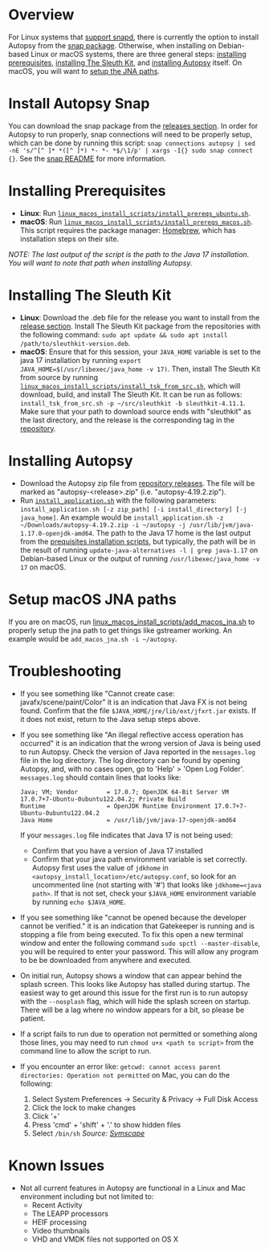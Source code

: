 # Overview
For Linux systems that [support snapd](https://snapcraft.io/docs/installing-snapd), there is currently the option to install Autopsy from the [snap package](#install-autopsy-snap).  Otherwise, when installing on Debian-based Linux or macOS systems, there are three general steps: [installing prerequisites](#installing-prerequisites), [installing The Sleuth Kit](#installing-the-sleuth-kit), and [installing Autopsy](#installing-autopsy) itself.  On macOS, you will want to [setup the JNA paths](#setup-macos-jna-paths).

# Install Autopsy Snap
You can download the snap package from the [releases section](https://github.com/sleuthkit/autopsy/releases).  In order for Autopsy to run properly, snap connections will need to be properly setup, which can be done by running this script: `snap connections autopsy | sed -nE 's/^[^ ]* *([^ ]*) *- *- *$/\1/p' | xargs -I{} sudo snap connect {}`.  See the [snap README](./snap/README.md) for more information.

# Installing Prerequisites
- **Linux**: Run [`linux_macos_install_scripts/install_prereqs_ubuntu.sh`](./linux_macos_install_scripts/install_prereqs_ubuntu.sh).
- **macOS**: Run [`linux_macos_install_scripts/install_prereqs_macos.sh`](./linux_macos_install_scripts/install_prereqs_macos.sh).  This script requires the package manager: [Homebrew](https://brew.sh/), which has installation steps on their site.

*NOTE: The last output of the script is the path to the Java 17 installation.  You will want to note that path when installing Autopsy.*

# Installing The Sleuth Kit
- **Linux**: Download the .deb file for the release you want to install from the [release section](https://github.com/sleuthkit/sleuthkit/releases).  Install The Sleuth Kit package from the repositories with the following command: `sudo apt update && sudo apt install /path/to/sleuthkit-version.deb`.
- **macOS**: Ensure that for this session, your `JAVA_HOME` variable is set to the java 17 installation by running `export JAVA_HOME=$(/usr/libexec/java_home -v 17)`.  Then, install The Sleuth Kit from source by running [`linux_macos_install_scripts/install_tsk_from_src.sh`](./linux_macos_install_scripts/install_tsk_from_src.sh), which will download, build, and install The Sleuth Kit.  It can be run as follows: `install_tsk_from_src.sh -p ~/src/sleuthkit -b sleuthkit-4.11.1`.  Make sure that your path to download source ends with "sleuthkit" as the last directory, and the release is the corresponding tag in the [repository](https://github.com/sleuthkit/sleuthkit).

# Installing Autopsy
- Download the Autopsy zip file from [repository releases](https://github.com/sleuthkit/autopsy/releases).  The file will be marked as "autopsy-&lt;release&gt;.zip" (i.e. "autopsy-4.19.2.zip").
- Run [`install_application.sh`](./linux_macos_install_scripts/install_application.sh) with the following parameters: `install_application.sh [-z zip_path] [-i install_directory] [-j java_home]`.  An example would be `install_application.sh -z ~/Downloads/autopsy-4.19.2.zip -i ~/autopsy -j /usr/lib/jvm/java-1.17.0-openjdk-amd64`.  The path to the Java 17 home is the last output from the [prequisites installation scripts](#installing-prerequisites), but typically, the path will be in the result of running  `update-java-alternatives -l | grep java-1.17` on Debian-based Linux or the output of running `/usr/libexec/java_home -v 17` on macOS.

# Setup macOS JNA paths
If you are on macOS, run [linux_macos_install_scripts/add_macos_jna.sh](./linux_macos_install_scripts/add_macos_jna.sh) to properly setup the jna path to get things like gstreamer working.  An example would be `add_macos_jna.sh -i ~/autopsy`.

# Troubleshooting
- If you see something like "Cannot create case: javafx/scene/paint/Color" it is an indication that Java FX
  is not being found.  Confirm that the file `$JAVA_HOME/jre/lib/ext/jfxrt.jar` exists. If it does not exist, return to the Java
  setup steps above.
- If you see something like "An illegal reflective access operation has occurred" it is an indication that
  the wrong version of Java is being used to run Autopsy.
  Check the version of Java reported in the `messages.log` file in the log directory.  The log directory can be found by opening Autopsy, and, with no cases open, go to 'Help' > 'Open Log Folder'. `messages.log` should contain lines that looks like:
  ```
  Java; VM; Vendor        = 17.0.7; OpenJDK 64-Bit Server VM 17.0.7+7-Ubuntu-0ubuntu122.04.2; Private Build
  Runtime                 = OpenJDK Runtime Environment 17.0.7+7-Ubuntu-0ubuntu122.04.2
  Java Home               = /usr/lib/jvm/java-17-openjdk-amd64
  ```

  If your `messages.log` file indicates that Java 17 is not being used:
  - Confirm that you have a version of Java 17 installed
  - Confirm that your java path environment variable is set correctly.  Autopsy first uses the value of `jdkhome` in `<autopsy_install_location>/etc/autopsy.conf`, so look for an uncommented line (not starting with '#') that looks like `jdkhome=<java path>`.  If that is not set, check your `$JAVA_HOME` environment variable by running `echo $JAVA_HOME`.
- If you see something like "cannot be opened because the developer cannot be verified." it is an indication that Gatekeeper is running and is stopping a file from being executed.  To fix this open a new terminal window and enter the following command `sudo spctl --master-disable`, you will be required to enter your password.  This will allow any program to be be downloaded from anywhere and executed.
- On initial run, Autopsy shows a window that can appear behind the splash screen.  This looks like Autopsy has stalled during startup.  The easiest way to get around this issue for the first run is to run autopsy with the `--nosplash` flag, which will hide the splash screen on startup.  There will be a lag where no window appears for a bit, so please be patient.
- If a script fails to run due to operation not permitted or something along those lines, you may need to run `chmod u+x <path to script>` from the command line to allow the script to run.
- If you encounter an error like: `getcwd: cannot access parent directories: Operation not permitted` on Mac, you can do the following:
  1. Select System Preferences -> Security & Privacy -> Full Disk Access
  2. Click the lock to make changes
  3. Click '+'
  4. Press 'cmd' + 'shift' + '.' to show hidden files
  5. Select `/bin/sh`
  *Source: [Symscape](https://www.symscape.com/node/1727)*

# Known Issues
- Not all current features in Autopsy are functional in a Linux and Mac environment including but not limited to:
  - Recent Activity
  - The LEAPP processors
  - HEIF processing
  - Video thumbnails
  - VHD and VMDK files not supported on OS X
